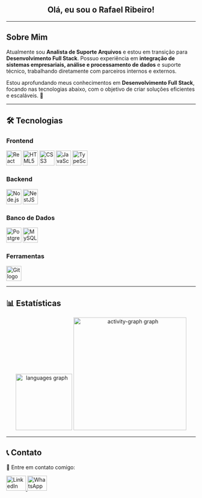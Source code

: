 <h2 align="center"> Olá, eu sou o Rafael Ribeiro! </h2>

---

<h2 align="left"> Sobre Mim</h2>

<p align="left">
Atualmente sou <strong>Analista de Suporte Arquivos</strong> e estou em transição para <strong>Desenvolvimento Full Stack</strong>. Possuo experiência em <strong>integração de sistemas empresariais, análise e processamento de dados</strong> e suporte técnico, trabalhando diretamente com parceiros internos e externos. 

Estou aprofundando meus conhecimentos em <strong>Desenvolvimento Full Stack</strong>, focando nas tecnologias abaixo, com o objetivo de criar soluções eficientes e escaláveis. 🚀
</p>

---

<h2 align="left">🛠️ Tecnologias</h2>

<h3>Frontend</h3>
<div align="left">
  <img src="https://cdn.jsdelivr.net/gh/devicons/devicon/icons/react/react-original.svg" height="40" alt="React logo"/>
  <img src="https://cdn.jsdelivr.net/gh/devicons/devicon/icons/html5/html5-original.svg" height="40" alt="HTML5 logo"/>
  <img src="https://cdn.jsdelivr.net/gh/devicons/devicon/icons/css3/css3-original.svg" height="40" alt="CSS3 logo"/>
  <img src="https://cdn.jsdelivr.net/gh/devicons/devicon/icons/javascript/javascript-original.svg" height="40" alt="JavaScript logo"/>
  <img src="https://cdn.jsdelivr.net/gh/devicons/devicon/icons/typescript/typescript-original.svg" height="40" alt="TypeScript logo"/>
</div>

<h3>Backend</h3>
<div align="left">
  <img src="https://cdn.jsdelivr.net/gh/devicons/devicon/icons/nodejs/nodejs-original.svg" height="40" alt="Node.js logo"/>
  <img src="https://cdn.jsdelivr.net/gh/devicons/devicon/icons/nestjs/nestjs-original.svg" height="40" alt="NestJS logo"/>
</div>

<h3>Banco de Dados</h3>
<div align="left">
  <img src="https://cdn.jsdelivr.net/gh/devicons/devicon/icons/postgresql/postgresql-original.svg" height="40" alt="PostgreSQL logo"/>
  <img src="https://cdn.jsdelivr.net/gh/devicons/devicon/icons/mysql/mysql-original.svg" height="40" alt="MySQL logo"/>
</div>

<h3>Ferramentas</h3>
<div align="left">
  <img src="https://cdn.jsdelivr.net/gh/devicons/devicon/icons/git/git-original.svg" height="40" alt="Git logo"/>
</div>

---

<h2 align="left">📊 Estatísticas</h2>

<div align="center">
  <img src="https://github-readme-stats.vercel.app/api/top-langs?username=ribrafa&locale=pt-br&hide_title=false&layout=compact&card_width=320&langs_count=5&theme=aura_dark&hide_border=false&order=2&custom_title=Linguagens%20utilizadas" height="150" alt="languages graph"/>
  <img src="https://github-readme-activity-graph.vercel.app/graph?username=ribrafa&radius=16&theme=github-dark&area=true&order=5&custom_title=Gráfico%20de%20contribuição&hide_border=false&hide_title=false" height="300" alt="activity-graph graph"/>
</div>

---

<h2 align="left">📞 Contato</h2>

<p align="left">💬 Entre em contato comigo:</p>

<div align="left">
  <a href="https://www.linkedin.com/in/rafael-ribeiro-da-silva-623502359/" target="_blank">
    <img src="https://raw.githubusercontent.com/maurodesouza/profile-readme-generator/master/src/assets/icons/social/linkedin/default.svg" width="52" height="40" alt="LinkedIn logo"/>
  </a>
  <a href="https://wa.me/+5514997427125" target="_blank">
    <img src="https://raw.githubusercontent.com/maurodesouza/profile-readme-generator/master/src/assets/icons/social/whatsapp/default.svg" width="52" height="40" alt="WhatsApp logo"/>
  </a>
</div>
